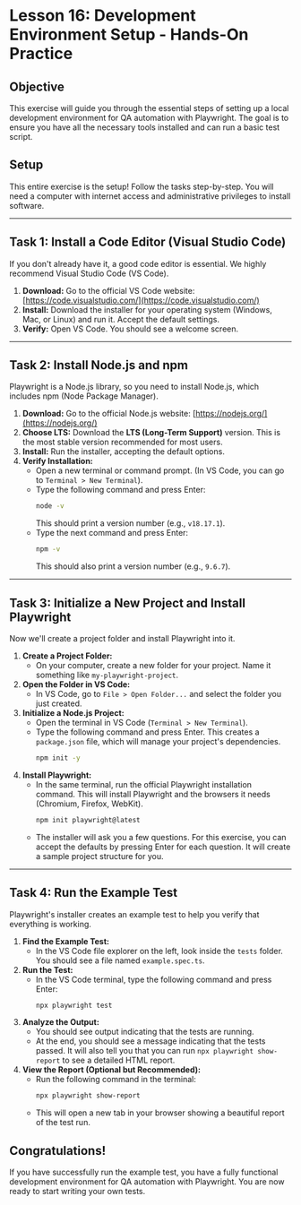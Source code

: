 # Lesson 16: Development Environment Setup - Hands-On Practice

## Objective

This exercise will guide you through the essential steps of setting up a local development environment for QA automation with Playwright. The goal is to ensure you have all the necessary tools installed and can run a basic test script.

## Setup

This entire exercise is the setup! Follow the tasks step-by-step. You will need a computer with internet access and administrative privileges to install software.

---

## Task 1: Install a Code Editor (Visual Studio Code)

If you don't already have it, a good code editor is essential. We highly recommend Visual Studio Code (VS Code).

1.  **Download:** Go to the official VS Code website: [https://code.visualstudio.com/](https://code.visualstudio.com/)
2.  **Install:** Download the installer for your operating system (Windows, Mac, or Linux) and run it. Accept the default settings.
3.  **Verify:** Open VS Code. You should see a welcome screen.

---

## Task 2: Install Node.js and npm

Playwright is a Node.js library, so you need to install Node.js, which includes npm (Node Package Manager).

1.  **Download:** Go to the official Node.js website: [https://nodejs.org/](https://nodejs.org/)
2.  **Choose LTS:** Download the **LTS (Long-Term Support)** version. This is the most stable version recommended for most users.
3.  **Install:** Run the installer, accepting the default options.
4.  **Verify Installation:**
    -   Open a new terminal or command prompt. (In VS Code, you can go to `Terminal > New Terminal`).
    -   Type the following command and press Enter:
        ```bash
        node -v
        ```
        This should print a version number (e.g., `v18.17.1`).
    -   Type the next command and press Enter:
        ```bash
        npm -v
        ```
        This should also print a version number (e.g., `9.6.7`).

---

## Task 3: Initialize a New Project and Install Playwright

Now we'll create a project folder and install Playwright into it.

1.  **Create a Project Folder:**
    -   On your computer, create a new folder for your project. Name it something like `my-playwright-project`.
2.  **Open the Folder in VS Code:**
    -   In VS Code, go to `File > Open Folder...` and select the folder you just created.
3.  **Initialize a Node.js Project:**
    -   Open the terminal in VS Code (`Terminal > New Terminal`).
    -   Type the following command and press Enter. This creates a `package.json` file, which will manage your project's dependencies.
        ```bash
        npm init -y
        ```
4.  **Install Playwright:**
    -   In the same terminal, run the official Playwright installation command. This will install Playwright and the browsers it needs (Chromium, Firefox, WebKit).
        ```bash
        npm init playwright@latest
        ```
    -   The installer will ask you a few questions. For this exercise, you can accept the defaults by pressing Enter for each question. It will create a sample project structure for you.

---

## Task 4: Run the Example Test

Playwright's installer creates an example test to help you verify that everything is working.

1.  **Find the Example Test:**
    -   In the VS Code file explorer on the left, look inside the `tests` folder. You should see a file named `example.spec.ts`.
2.  **Run the Test:**
    -   In the VS Code terminal, type the following command and press Enter:
        ```bash
        npx playwright test
        ```
3.  **Analyze the Output:**
    -   You should see output indicating that the tests are running.
    -   At the end, you should see a message indicating that the tests passed. It will also tell you that you can run `npx playwright show-report` to see a detailed HTML report.
4.  **View the Report (Optional but Recommended):**
    -   Run the following command in the terminal:
        ```bash
        npx playwright show-report
        ```
    -   This will open a new tab in your browser showing a beautiful report of the test run.

## Congratulations!

If you have successfully run the example test, you have a fully functional development environment for QA automation with Playwright. You are now ready to start writing your own tests.